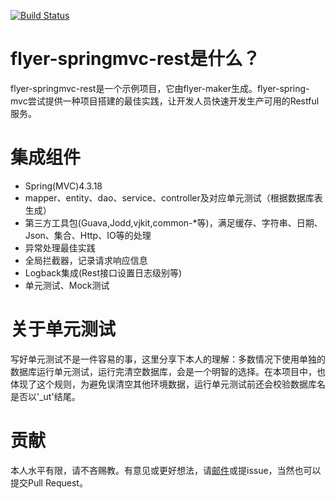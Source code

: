 [![Build Status](https://travis-ci.org/vancefantasy/flyer-springmvc-rest.svg?branch=master)](https://travis-ci.org/vancefantasy/flyer-springmvc-rest)

# flyer-springmvc-rest是什么？
flyer-springmvc-rest是一个示例项目，它由flyer-maker生成。flyer-spring-mvc尝试提供一种项目搭建的最佳实践，让开发人员快速开发生产可用的Restful服务。

# 集成组件
- Spring(MVC)4.3.18
- mapper、entity、dao、service、controller及对应单元测试（根据数据库表生成）
- 第三方工具包(Guava,Jodd,vjkit,common-*等)，满足缓存、字符串、日期、Json、集合、Http、IO等的处理
- 异常处理最佳实践
- 全局拦截器，记录请求响应信息
- Logback集成(Rest接口设置日志级别等)
- 单元测试、Mock测试

# 关于单元测试
写好单元测试不是一件容易的事，这里分享下本人的理解：多数情况下使用单独的数据库运行单元测试，运行完清空数据库，会是一个明智的选择。在本项目中，也体现了这个规则，为避免误清空其他环境数据，运行单元测试前还会校验数据库名是否以'_ut'结尾。

# 贡献
本人水平有限，请不吝赐教。有意见或更好想法，请[邮件](mailto:vance.8807@gmail.com)或提issue，当然也可以提交Pull Request。

